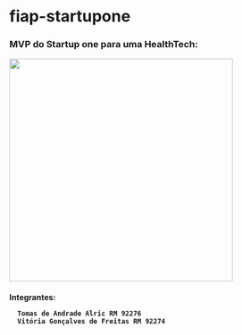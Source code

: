 # fiap-startupone

<div> 
  
   <h3> MVP do Startup one para uma HealthTech: </h3>
  
  
  <img height="400px"  align="center" src="https://i.imgur.com/0vJ5wnr.png">
  
  <h4>Integrantes:
  
      Tomas de Andrade Alric RM 92276
      Vitória Gonçalves de Freitas RM 92274
      
  </h4>
  
  
</div>
